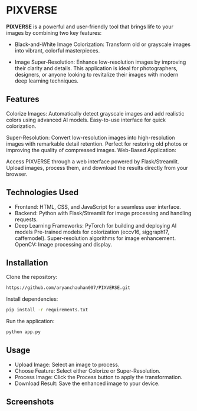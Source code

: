 # PIXVERSE

**PIXVERSE** is a powerful and user-friendly tool that brings life to your images by combining two key features:

- Black-and-White Image Colorization: Transform old or grayscale images into vibrant, colorful masterpieces.
  
- Image Super-Resolution: Enhance low-resolution images by improving their clarity and details.
  This application is ideal for photographers, designers, or anyone looking to revitalize their images with modern deep learning techniques.

## Features

Colorize Images:
Automatically detect grayscale images and add realistic colors using advanced AI models.
Easy-to-use interface for quick colorization.

Super-Resolution:
Convert low-resolution images into high-resolution images with remarkable detail retention.
Perfect for restoring old photos or improving the quality of compressed images.
Web-Based Application:

Access PIXVERSE through a web interface powered by Flask/Streamlit.
Upload images, process them, and download the results directly from your browser.

## Technologies Used

- Frontend: HTML, CSS, and JavaScript for a seamless user interface.
- Backend: Python with Flask/Streamlit for image processing and handling requests.
- Deep Learning Frameworks:
  PyTorch for building and deploying AI models
  Pre-trained models for colorization (eccv16, siggraph17, caffemodel).
  Super-resolution algorithms for image enhancement.
  OpenCV: Image processing and display.

## Installation

Clone the repository:
```bash
https://github.com/aryanchauhan007/PIXVERSE.git
```

Install dependencies:
```bash
pip install -r requirements.txt  
```

Run the application:

```bash
python app.py  
```
## Usage

- Upload Image: Select an image to process.
- Choose Feature: Select either Colorize or Super-Resolution.
- Process Image: Click the Process button to apply the transformation.
- Download Result: Save the enhanced image to your device.


## Screenshots



